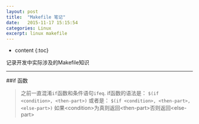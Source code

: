 ```yaml
---
layout: post
title:  "Makefile 笔记"
date:   2015-11-17 15:15:54
categories: Linux
excerpt: linux makefile
---
```


* content
{:toc}

记录开发中实际涉及的Makefile知识

---

##if 函数
> 之前一直混淆`if`函数和条件语句`ifeq`.
> if函数的语法是：
`$(if <condition>, <then-part>)`
> 或者是：
`$(if <condition>, <then-part>, <else-part>)`
> 如果\<condition\>为真则返回\<then-part\>否则返回\<else-part\>





